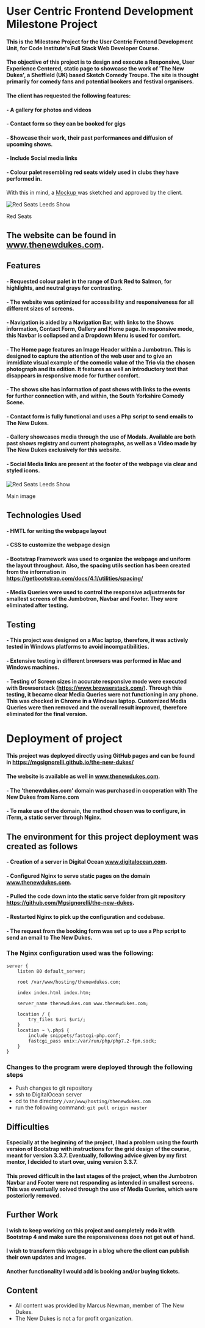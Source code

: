 # User Centric Frontend Development Milestone Project

#### This is the Milestone Project for the User Centric Frontend Development Unit, for Code Institute's Full Stack Web Developer Course.

#### The objective of this project is to design and execute a Responsive, User Experience Centered, static page to showcase the work of 'The New Dukes', a Sheffield (UK) based Sketch Comedy Troupe. The site is thought primarily for comedy fans and potential bookers and festival organisers. 

#### The client has requested the following features:

#### - A gallery for photos and videos
#### - Contact form so they can be booked for gigs
#### - Showcase their work, their past performances and diffusion of upcoming shows.
#### - Include Social media links
#### - Colour palet resembling red seats widely used in clubs they have performed in. 

<p>With this in mind, a <a href='https://github.com/Mgsignorelli/the-new-dukes/blob/master/mockups.jpg'> Mockup </a> was sketched and approved by the client. </p>

<img src='https://i.pinimg.com/originals/37/55/ad/3755adc94c251f259a57aaac155fa64c.png' alt='Red Seats Leeds Show' class='img-responsive' alt='Red Seats Leeds Show'></img> 
<p>Red Seats</p>

## The website can be found in www.thenewdukes.com. 

                                                        
## Features

#### - Requested colour palet in the range of Dark Red to Salmon, for highlights, and neutral grays for contrasting. 
#### - The website was optimized for accessibility and responsiveness for all different sizes of screens. 
#### - Navigation is aided by a Navigation Bar, with links to the Shows information, Contact Form, Gallery and Home page. In responsive mode, this Navbar is collapsed and a Dropdown Menu is used for comfort. 
#### - The Home page features an Image Header within a Jumbotron. This is designed to capture the attention of the web user and to give an immidiate visual example of the comedic value of the Trio via the chosen photograph and its edition. It features as well an introductory text that disappears in responsive mode for further comfort.
#### - The shows site has information of past shows with links to the events for further connection with, and within, the South Yorkshire Comedy Scene. 
#### - Contact form is fully functional and uses a Php script to send emails to The New Dukes.
#### - Gallery showcases media through the use of Modals. Available are both past shows registry and current photographs, as well as a Video made by The New Dukes exclusively for this website. 
#### - Social Media links are present at the footer of the webpage via clear and styled icons.

<img src='https://i.pinimg.com/originals/13/04/25/13042505d497e82b3d17da3541d38b99.png' alt='Red Seats Leeds Show' class='img-responsive'></img> 
<p>Main image</p>



## Technologies Used

#### - HMTL for writing the webpage layout
#### - CSS to customize the webpage design
#### - Bootstrap Framework was used to organize the webpage and uniform the layout throughout. Also, the spacing utils section has been created from the information in https://getbootstrap.com/docs/4.1/utilities/spacing/
#### - Media Queries were used to control the responsive adjustments for smallest screens of the Jumbotron, Navbar and Footer. They were eliminated after testing. 



## Testing
#### - This project was designed on a Mac laptop, therefore, it was actively tested in Windows platforms to avoid incompatibilities.
#### - Extensive testing in different browsers was performed in Mac and Windows machines.
#### - Testing of Screen sizes in accurate responsive mode were executed with Browserstack (https://www.browserstack.com/). Through this testing, it became clear Media Queries were not functioning in any phone. This was checked in Chrome in a Windows laptop. Customized Media Queries were then removed and the overall result improved, therefore eliminated for the final version.


# Deployment of project

#### This project was deployed directly using GitHub pages and can be found in https://mgsignorelli.github.io/the-new-dukes/
#### The website is available as well in  www.thenewdukes.com.

#### - The 'thenewdukes.com' domain was purchased in cooperation with The New Dukes from Name.com
#### - To make use of the domain, the method chosen was to configure, in iTerm, a static server through Nginx. 

## The environment for this project deployment was created as follows

#### - Creation of a server in Digital Ocean www.digitalocean.com.
#### - Configured Nginx to serve static pages on the domain www.thenewdukes.com.
#### - Pulled the code down into the static serve folder from git repository https://github.com/Mgsignorelli/the-new-dukes.
#### - Restarted Nginx to pick up the configuration and codebase.
#### - The request from the booking form was set up to use a Php script to send an email to The New Dukes.



### The Nginx configuration used was the following:

```
server {
    listen 80 default_server;

    root /var/www/hosting/thenewdukes.com;

    index index.html index.htm;

    server_name thenewdukes.com www.thenewdukes.com;

    location / {
        try_files $uri $uri/;
    }
    location ~ \.php$ {
        include snippets/fastcgi-php.conf;
        fastcgi_pass unix:/var/run/php/php7.2-fpm.sock;
    }
}
```

### Changes to the program were deployed through the following steps

- Push changes to git repository
- ssh to DigitalOcean server
- cd to the directory `/var/www/hosting/thenewdukes.com`
- run the following command: `git pull origin master`


## Difficulties
#### Especially at the beginning of the project, I had a problem using the fourth version of Bootstrap with instructions for the grid design of the course, meant for version 3.3.7. Eventually, following advice given by my first mentor, I decided to start over, using version 3.3.7. 
#### This proved difficult in the last stages of the project, when the Jumbotron Navbar and Footer were not responding as intended in smallest screens. This was eventually solved through the use of Media Queries, which were posteriorly removed. 

## Further Work

#### I wish to keep working on this project and completely redo it with Bootstrap 4 and make sure the responsiveness does not get out of hand. 
#### I wish to transform this webpage in a blog where the client can publish their own updates and images.
#### Another functionality I would add is booking and/or buying tickets.


## Content
 - All content was provided by Marcus Newman, member of The New Dukes.
 - The New Dukes is not a for profit organization. 
